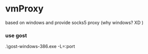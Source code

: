 # vmProxy
based on windows and provide socks5 proxy (why windows? XD )

### use gost

.\gost-windows-386.exe -L=:port

